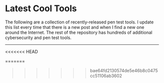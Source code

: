 # Latest Cool Tools
The following are a collection of recently-released pen test tools. I update this list every time that there is a new post and when I find a new one around the Internet. The rest of the repository has hundreds of additional cybersecurity and pen test tools.

----

<<<<<<< HEAD

=======
>>>>>>> bae64fd2130574de5e46b8c0475cc51106ab3602
